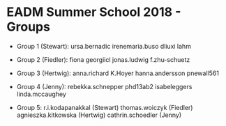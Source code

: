 # EADM Summer School 2018 - Groups

- Group 1 (Stewart):
ursa.bernadic
irenemaria.buso
dliuxi
lahm

- Group 2 (Fiedler):
fiona
georgiicl
jonas.ludwig
f.zhu-schuetz

- Group 3 (Hertwig):
anna.richard
K.Hoyer
hanna.andersson
pnewall561

- Group 4 (Jenny):
rebekka.schnepper
phd13ab2
isabeleggers
linda.mccaughey

- Group 5:
r.i.kodapanakkal (Stewart)
thomas.woiczyk (Fiedler)
agnieszka.kitkowska (Hertwig)
cathrin.schoedler (Jenny)